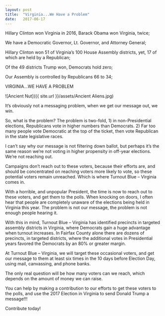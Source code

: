 ```yaml
---
layout: post
title:  "Virginia...We Have a Problem"
date:   2017-06-17
---
```

Hillary Clinton won Virginia in 2016, Barack Obama won Virginia, twice;

We have a Democratic Governor, Lt. Governor, and Attorney General;

Hillary Clinton won 51 of Virginia’s 100 House Assembly districts, yet, 17 of which are held by a Republican;

Of the 49 districts Trump won, Democrats hold zero;

Our Assembly is controlled by Republicans 66 to 34;

VIRGINIA…WE HAVE A PROBLEM

![Ancient Nut]({{ site.url }}/assets/Ancient Aliens.jpg)

It’s obviously not a messaging problem, when we get our message out, we win.

So, what is the problem? The problem is two-fold, 1) in non-Presidential elections, Republicans vote in higher numbers than Democrats.  2) Far too many people vote Democratic at the top of the ticket, then vote Republican in the state legislative races.

I can’t say why our message is not filtering down ballot, but perhaps it’s the same reason we’re not voting in higher propensity in off-year elections. We’re not reaching out.

Campaigns don’t reach out to these voters, because their efforts are, and should be concentrated on reaching voters more likely to vote, so these potential voters remain unreached. Which is where Turnout Blue – Virginia comes in.

With a horrible, and unpopular President, the time is now to reach out to these voters, and get them to the polls. When knocking on doors, I often hear that people are completely unaware of the elections being held in Virginia this year. The problem is not our message, the problem is not enough people hearing it.

With this in mind, Turnout Blue – Virginia has identified precincts in targeted assembly districts in Virginia, where Democrats gain a huge advantage when turnout increases.  In Fairfax County alone there are dozens of precincts, in targeted districts, where the additional votes in Presidential years favored the Democrats by an 80% or greater margin.

At Turnout Blue – Virginia, we will target these occasional voters, and get our message to them at least six times in the 10 days before Election Day, using mail, canvassing, and phone banks.  

The only real question will be how many voters can we reach, which depends on the amount of money we can raise. 

You can help by making a contribution to our efforts to get these voters to the polls, and use the 2017 Election in Virginia to send Donald Trump a message!!!

Contribute today!



